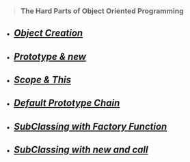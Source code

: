 > ### The Hard Parts of Object Oriented Programming

* ## ___[Object Creation](./md/creating%20%20an%20object.md)___
* ## ___[Prototype & new](./md/prototypes%20%26%20new.md)___
* ## ___[Scope & This](./js/scope%20%26%20this/)___
* ## ___[Default Prototype Chain](./js/default%20protoype%20chain/)___
* ## ___[SubClassing with Factory Function](./js/subclassing%20with%20factory%20function/)___
* ## ___[SubClassing with new and call](./js/subclassing%20with%20new%20and%20call/)___
